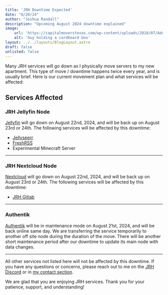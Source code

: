 ```yaml
---
title: 'JRH Downtime Expected'
date: "8/20/24"
author: "Joshua Randall"
description: "Upcoming August 2024 downtime explained"
image:
    url: 'https://capitalmoverstexas.com/wp-content/uploads/2018/07/AdobeStock_191400559.jpeg'
    alt: 'Guy holding a cardboard box'
layout: ../../layouts/BlogLayout.astro
draft: false
unlisted: false
---
```



Many JRH services will go down as I physically move servers to my new apartment. This type of move / downtime happens twice every year, and is usually brief. Here is our current movement plan and what services will be affected:

## Services Affected

### JRH Jellyfin Node
[Jellyfin](https://jellyfin.joshrandall.net) will go down on August 22nd, 2024, and will be back up on August 23rd or 24th. 
The following services will be affected by this downtime:
- [Jellyseerr](https://jellyseerr.joshrandall.net)
- [FreshRSS](https://rss.joshrandall.net)
- Experimental Minecraft Server

---

### JRH Nextcloud Node
[Nextcloud](https://cloud.joshrandall.net) will go down on August 22nd, 2024, and will be back up on August 23rd or 24th. 
The following services will be affected by this downtime:
- [JRH Gitlab](https://gitlab.joshrandall.net)

---

### Authentik
[Authentik](https://sso.joshrandall.net) will be in maintenance mode on August 21st, 2024, and will be back online same day. We are transferring the service temporarily to another off site node during the duration of the move. There will be another short maintenance period after our downtime to update its main node with data changes.

---

All other services not listed here will not be affected by this downtime. If you have any questions or concerns, please reach out to me on the [JRH Discord](https://discord.gg/SvPDTBUgpm) or in [my contact section](/#contact).

We are glad that you are enjoying JRH services. Thank you for your patience, support, and understanding!
